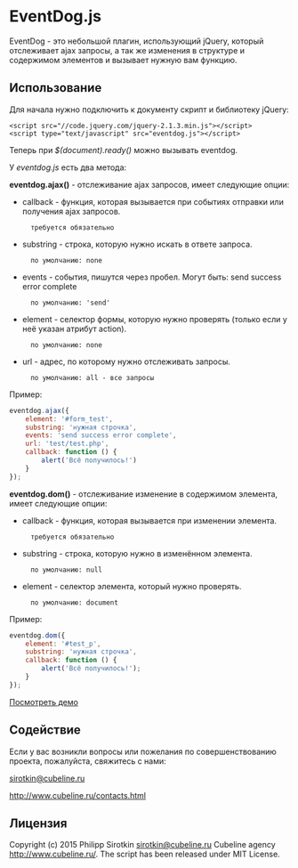 EventDog.js
====================

EventDog - это небольшой плагин, использующий jQuery, который отслеживает ajax запросы, а так же изменения в структуре и
содержимом элементов и вызывает нужную вам функцию.

Использование
----------

Для начала нужно подключить к документу скрипт и библиотеку jQuery:

```
<script src="//code.jquery.com/jquery-2.1.3.min.js"></script>
<script type="text/javascript" src="eventdog.js"></script>
```

Теперь при _$(document).ready()_ можно вызывать eventdog.

У _eventdog.js_ есть два метода:

**eventdog.ajax()** - отслеживание ajax запросов, имеет следующие опции:

* callback - функция, которая вызывается при событиях отправки или получения ajax запросов.

        требуется обязательно
* substring - строка, которую нужно искать в ответе запроса.

        по умолчанию: none
* events - события, пишутся через пробел. Могут быть: send success error complete

        по умолчанию: 'send'
* element - селектор формы, которую нужно проверять (только если у неё указан атрибут action).

        по умолчанию: none
* url - адрес, по которому нужно отслеживать запросы.

        по умолчанию: all - все запросы
	  

Пример:
```javascript
eventdog.ajax({
	element: '#form_test',
	substring: 'нужная строчка',
	events: 'send success error complete',
	url: 'test/test.php',
	callback: function () {
		alert('Всё получилось!')
	}
});
```
**eventdog.dom()** - отслеживание изменение в содержимом элемента, имеет следующие опции:

* callback - функция, которая вызывается при изменении элемента.

        требуется обязательно
* substring - строка, которую нужно в изменённом элемента.

        по умолчанию: null
* element - селектор элемента, который нужно проверять.

        по умолчанию: document

Пример:
```javascript
eventdog.dom({
	element: '#test_p',
	substring: 'нужная строчка',
	callback: function () {
		alert('Всё получилось!');
	}
});
```

[Посмотреть демо](http://eventdog.dev.cubeline.ru/)


Содействие
----------

Если у вас возникли вопросы или пожелания по совершенствованию проекта, пожалуйста, свяжитесь с нами:

sirotkin@cubeline.ru

http://www.cubeline.ru/contacts.html

Лицензия
---------------------------

Copyright (c) 2015 Philipp Sirotkin <sirotkin@cubeline.ru> Cubeline agency <http://www.cubeline.ru/>.
The script has been released under MIT License.